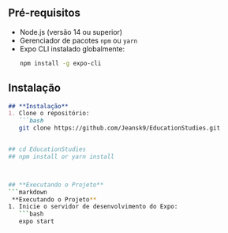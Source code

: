 ## Pré-requisitos
- Node.js (versão 14 ou superior)
- Gerenciador de pacotes `npm` ou `yarn`
- Expo CLI instalado globalmente:
  ```bash
  npm install -g expo-cli


## **Instalação**
```markdown
## **Instalação**
1. Clone o repositório:
   ```bash
   git clone https://github.com/Jeansk9/EducationStudies.git


## cd EducationStudies
## npm install or yarn install



## **Executando o Projeto**
```markdown
 **Executando o Projeto**
1. Inicie o servidor de desenvolvimento do Expo:
   ```bash
   expo start
